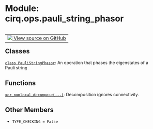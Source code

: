 <div itemscope itemtype="http://developers.google.com/ReferenceObject">
<meta itemprop="name" content="cirq.ops.pauli_string_phasor" />
<meta itemprop="path" content="Stable" />
<meta itemprop="property" content="TYPE_CHECKING"/>
</div>

# Module: cirq.ops.pauli_string_phasor

<!-- Insert buttons and diff -->

<table class="tfo-notebook-buttons tfo-api" align="left">

<td>
  <a target="_blank" href="https://github.com/quantumlib/cirq/tree/master/cirq/ops/pauli_string_phasor.py">
    <img src="https://www.tensorflow.org/images/GitHub-Mark-32px.png" />
    View source on GitHub
  </a>
</td>
</table>







## Classes

[`class PauliStringPhasor`](../../cirq/ops/PauliStringPhasor.md): An operation that phases the eigenstates of a Pauli string.

## Functions

[`xor_nonlocal_decompose(...)`](../../cirq/ops/pauli_string_phasor/xor_nonlocal_decompose.md): Decomposition ignores connectivity.

## Other Members

* `TYPE_CHECKING = False` <a id="TYPE_CHECKING"></a>
